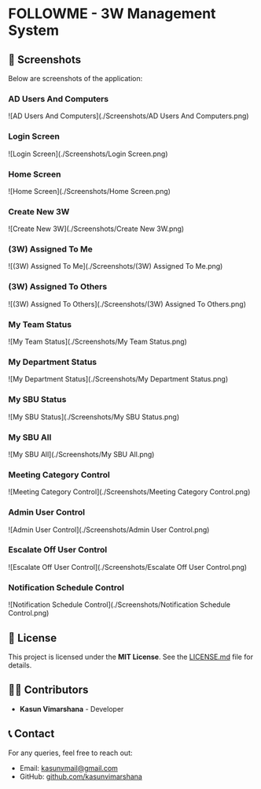 # FOLLOWME - 3W Management System

## 📸 Screenshots
Below are screenshots of the application:

### AD Users And Computers
![AD Users And Computers](./Screenshots/AD Users And Computers.png)

### Login Screen
![Login Screen](./Screenshots/Login Screen.png)

### Home Screen
![Home Screen](./Screenshots/Home Screen.png)

### Create New 3W
![Create New 3W](./Screenshots/Create New 3W.png)

### (3W) Assigned To Me
![(3W) Assigned To Me](./Screenshots/(3W) Assigned To Me.png)

### (3W) Assigned To Others
![(3W) Assigned To Others](./Screenshots/(3W) Assigned To Others.png)

### My Team Status
![My Team Status](./Screenshots/My Team Status.png)

### My Department Status
![My Department Status](./Screenshots/My Department Status.png)

### My SBU Status
![My SBU Status](./Screenshots/My SBU Status.png)

### My SBU All
![My SBU All](./Screenshots/My SBU All.png)

### Meeting Category Control
![Meeting Category Control](./Screenshots/Meeting Category Control.png)

### Admin User Control
![Admin User Control](./Screenshots/Admin User Control.png)

### Escalate Off User Control
![Escalate Off User Control](./Screenshots/Escalate Off User Control.png)

### Notification Schedule Control
![Notification Schedule Control](./Screenshots/Notification Schedule Control.png)

## 📜 License
This project is licensed under the **MIT License**. See the [LICENSE.md](./LICENSE.md) file for details.

## 👨‍💻 Contributors
- **Kasun Vimarshana** - Developer

## 📞 Contact
For any queries, feel free to reach out:
- Email: [kasunvmail@gmail.com](mailto:kasunvmail@gmail.com)
- GitHub: [github.com/kasunvimarshana](https://github.com/kasunvimarshana)
